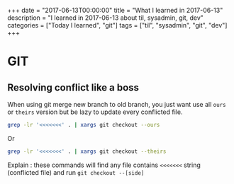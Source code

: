 +++
date = "2017-06-13T00:00:00"
title = "What I learned in 2017-06-13"
description = "I learned in 2017-06-13 about til, sysadmin, git, dev"
categories = ["Today I learned", "git"]
tags = ["til", "sysadmin", "git", "dev"]
+++


# GIT

## Resolving conflict like a boss

When using git merge new branch to old branch, you just want use all `ours` or `theirs` version but be lazy to update every conflicted file.

```bash
grep -lr '<<<<<<<' . | xargs git checkout --ours
```

Or

```bash
grep -lr '<<<<<<<' . | xargs git checkout --theirs
```

Explain : these commands will find any file contains `<<<<<<<` string (conflicted file) and run `git checkout --[side]`
